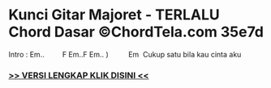 
 # Kunci Gitar Majoret - TERLALU Chord Dasar ©ChordTela.com 35e7d


Intro : Em..         F Em..F Em.. )          Em  Cukup satu bila kau cinta aku

###  <a href="https://shortlighzx.web.app?sq=Kunci Gitar Majoret - TERLALU Chord Dasar ©ChordTela.com"> >> VERSI LENGKAP KLIK DISINI << </a>
